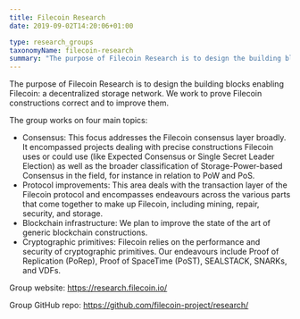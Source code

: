 ```yaml
---
title: Filecoin Research
date: 2019-09-02T14:20:06+01:00

type: research_groups
taxonomyName: filecoin-research
summary: "The purpose of Filecoin Research is to design the building blocks enabling Filecoin: a decentralized storage network. We work to prove Filecoin constructions correct and to improve them."
---
```


The purpose of Filecoin Research is to design the building blocks enabling Filecoin: a decentralized storage network. We work to prove Filecoin constructions correct and to improve them.

The group works on four main topics:
 - Consensus: This focus addresses the Filecoin consensus layer broadly. It encompassed projects dealing with precise constructions Filecoin uses or could use (like Expected Consensus or Single Secret Leader Election) as well as the broader classification of Storage-Power-based Consensus in the field, for instance in relation to PoW and PoS.
 - Protocol improvements: This area deals with the transaction layer of the Filecoin protocol and encompasses endeavours across the various parts that come together to make up Filecoin, including mining, repair, security, and storage.
 - Blockchain infrastructure: We plan to improve the state of the art of generic blockchain constructions.
 - Cryptographic primitives: Filecoin relies on the performance and security of cryptographic primitives. Our endeavours include Proof of Replication (PoRep), Proof of SpaceTime (PoST), SEALSTACK, SNARKs, and VDFs.

Group website: https://research.filecoin.io/

Group GitHub repo: https://github.com/filecoin-project/research/
